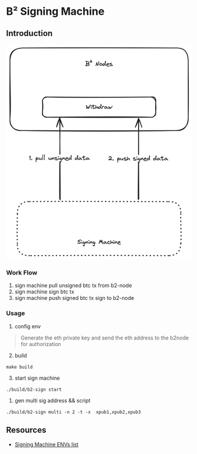 # B² Signing Machine
## Introduction
![](./image.png)

### Work Flow

1. sign machine pull unsigned btc tx from b2-node
2. sign machine sign btc tx
3. sign machine push signed btc tx sign to b2-node

### Usage

1. config env
> Generate the eth private key and send the eth address to the b2node for authorization

2. build

```shell
make build
```

3. start sign machine

```shell
./build/b2-sign start
```

1. gen multi sig address && script
```shell
./build/b2-sign multi -n 2 -t -x  xpub1,xpub2,xpub3
```

## Resources

- [Signing Machine ENVs list](./docs/ENVS.md)